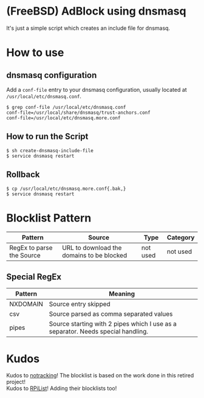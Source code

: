 # (FreeBSD) AdBlock using dnsmasq

It's just a simple script which creates an include file for dnsmasq. 

# How to use

## dnsmasq configuration

Add a ``conf-file`` entry to your dnsmasq configuration, usually located at ``/usr/local/etc/dnsmasq.conf``.

```
$ grep conf-file /usr/local/etc/dnsmasq.conf
conf-file=/usr/local/share/dnsmasq/trust-anchors.conf
conf-file=/usr/local/etc/dnsmasq.more.conf
```

## How to run the Script

```
$ sh create-dnsmasq-include-file
$ service dnsmasq restart
```

## Rollback

```
$ cp /usr/local/etc/dnsmasq.more.conf{.bak,}
$ service dnsmasq restart
```

# Blocklist Pattern

| Pattern | Source  | Type    | Category |
| ------- | ------- | ------- | -------  |
| RegEx to parse the Source | URL to download the domains to be blocked | not used | not used |

## Special RegEx

| Pattern | Meaning |
| ------- | ------- |
| NXDOMAIN | Source entry skipped |
| csv | Source parsed as comma separated values |
| pipes | Source starting with 2 pipes which I use as a separator. Needs special handling. |

# Kudos

Kudos to [notracking](https://github.com/notracking/hosts-blocklists)! The blocklist is based on the work done in this retired project!<br/>
Kudos to [RPiList](https://github.com/RPiList/specials)! Adding their blocklists too!
